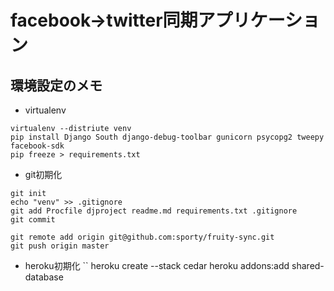 facebook->twitter同期アプリケーション
=====================================

環境設定のメモ
--------------

* virtualenv
```
virtualenv --distriute venv
pip install Django South django-debug-toolbar gunicorn psycopg2 tweepy facebook-sdk
pip freeze > requirements.txt
```

* git初期化
```
git init
echo "venv" >> .gitignore
git add Procfile djproject readme.md requirements.txt .gitignore 
git commit
 
git remote add origin git@github.com:sporty/fruity-sync.git
git push origin master
```

* heroku初期化
``
heroku create --stack cedar
heroku addons:add shared-database
```

